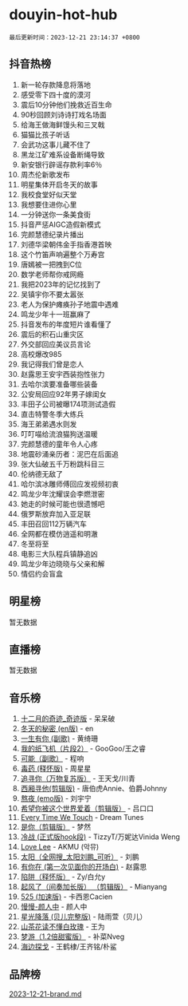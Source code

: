 # douyin-hot-hub

`最后更新时间：2023-12-21 23:14:37 +0800`

## 抖音热榜

1. 新一轮存款降息将落地
1. 感受零下四十度的漠河
1. 震后10分钟他们挽救近百生命
1. 90秒回顾刘诗诗打戏名场面
1. 给海王做海鲜馒头和三叉戟
1. 猫猫比孩子听话
1. 会武功这事儿藏不住了
1. 黑龙江矿难系设备断绳导致
1. 新安银行辟谣存款利率6％
1. 周杰伦新歌发布
1. 明星集体开启冬天的故事
1. 我校食堂好似天堂
1. 我想要住进你心里
1. 一分钟送你一条美食街
1. 抖音严惩AIGC造假新模式
1. 完颜慧德纪录片播出
1. 刘德华梁朝伟金手指香港首映
1. 这个竹笛声响遍整个万寿宫
1. 唐嫣被一把拽到C位
1. 数学老师帮你戒网瘾
1. 我把2023年的记忆找到了
1. 吴镇宇你不要太嚣张
1. 老人为保护瘫痪孙子地震中遇难
1. 鸣龙少年十一班赢麻了
1. 抖音发布的年度短片谁看懂了
1. 震后的积石山重灾区
1. 外交部回应美议员言论
1. 高校爆改985
1. 我记得我们曾是恋人
1. 赵露思王安宇西装抱性张力
1. 去哈尔滨要准备哪些装备
1. 公安局回应92年男子嫁闺女
1. 丰田子公司被曝174项测试造假
1. 直击特警冬季大练兵
1. 海王弟弟遇水则发
1. 叮叮喵给流浪猫狗送温暖
1. 完颜慧德的童年令人心疼
1. 地震砂涌亲历者：泥巴在后面追
1. 张大仙破五千万粉跳科目三
1. 伦纳德无敌了
1. 哈尔滨冰雕师傅回应发视频初衷
1. 鸣龙少年沈耀误会李燃泄密
1. 她走的时候可能也很遗憾吧
1. 俄罗斯放弃加入亚足联
1. 丰田召回112万辆汽车
1. 全网都在模仿逍遥和明澈
1. 冬至将至
1. 电影三大队程兵镇静追凶
1. 鸣龙少年边晓晓与父亲和解
1. 情侣约会盲盒

## 明星榜

暂无数据

## 直播榜

暂无数据

## 音乐榜

1. [十二月的奇迹_奇迹版](https://sf6-cdn-tos.douyinstatic.com/obj/tos-cn-ve-2774/oMslvA9FBzGMGHnyUuoiiUjtIAXfMz6tzwByW8) - 呆呆破
1. [冬天的秘密 (en版)](https://sf3-cdn-tos.douyinstatic.com/obj/tos-cn-ve-2774/okIuMHDdzyf3FjGK4Lphe1vfHcQaPIHAg0Z4CR) - en
1. [一生有你 (副歌)](https://sf3-cdn-tos.douyinstatic.com/obj/tos-cn-ve-2774/o8xzM8HLaQzgMiJ96FKAWCenIuzkFpfClDdmeW) - 黄绮珊
1. [我的纸飞机（片段2）](https://sf3-cdn-tos.douyinstatic.com/obj/tos-cn-ve-2774/oM2ZrKcg2CD5AeRB2gkeXOFB1IxAGJdZPazYHf) - GooGoo/王之睿
1. [可能（副歌）](https://sf6-cdn-tos.douyinstatic.com/obj/tos-cn-ve-2774/cde1731888894259b333569393c2fb51) - 程响
1. [毒药 (释怀版)](https://sf3-cdn-tos.douyinstatic.com/obj/tos-cn-ve-2774/oYILMEAzspdZBIzy4frJNB8ZHPHWAhiwowd4Ad) - 周星星
1. [追寻你（万物复苏版）](https://sf6-cdn-tos.douyinstatic.com/obj/tos-cn-ve-2774/oYeAZJsbjIDit9APmBg8u6uDUQnHmoCf3gbo74) - 王天戈/川青
1. [西厢寻他(剪辑版)](https://sf3-cdn-tos.douyinstatic.com/obj/tos-cn-ve-2774/oUsAVfAQKlRNxEv5qxvIB8o5qmIWUcXbzJKJhw) - 唐伯虎Annie、伯爵Johnny
1. [熬夜 (emo版)](https://sf3-cdn-tos.douyinstatic.com/obj/tos-cn-ve-2774/ocQZvZErLThAfNQOtBZ178gQDfCDFBL9iB5lvY) - 刘宇宁
1. [希望你被这个世界爱着（剪辑版）](https://sf6-cdn-tos.douyinstatic.com/obj/tos-cn-ve-2774/oo4H3BfEygN7l7bQaMBOZHCQ1eI4FqtED5skQ2) - 吕口口
1. [Every Time We Touch](https://sf6-cdn-tos.douyinstatic.com/obj/tos-cn-ve-2774/ogN6lUKQeBBfEVhIOMikG1CcJjugxk1tztZyhP) - Dream Tunes
1. [是你（剪辑版）](https://sf3-cdn-tos.douyinstatic.com/obj/tos-cn-ve-2774/46019dae783c4c969944217fe1cfafc4) - 梦然
1. [冷战 (正式版hook段)](https://sf3-cdn-tos.douyinstatic.com/obj/tos-cn-ve-2774/oMuEoiBasWApEMVDgNiI8VAByNmwo5J0pyf8Yx) - TizzyT/万妮达Vinida Weng
1. [Love Lee](https://sf3-cdn-tos.douyinstatic.com/obj/tos-cn-ve-2774/o05GbkJGbCBTdDnMtB0fwOYgkeZp23vrWQDQBS) - AKMU (악뮤)
1. [太阳（全网搜_太阳刘鹏_可听）](https://sf3-cdn-tos.douyinstatic.com/obj/tos-cn-ve-2774/ogWbyIQnlBFImVbeDocRdCIYtBHlbJXgfZMvgz) - 刘鹏
1. [有你在 (第一次见面你的开场白)](https://sf3-cdn-tos.douyinstatic.com/obj/tos-cn-ve-2774/oAthrQ3ClJBfI57uBoFEgNDYtNCZ0TSYQQfxQ0) - 赵露思
1. [陷阱（释怀版）](https://sf6-cdn-tos.douyinstatic.com/obj/tos-cn-ve-2774/oE8C21LeZrzKLDFfQYgMzx4GAIHageG5IzayY7) - Zy/白允y
1. [起风了（间奏加长版） （剪辑版）](https://sf6-cdn-tos.douyinstatic.com/obj/tos-cn-ve-2774/8a927fdf26bc49e0ada58e80d57cf030) - Mianyang
1. [525 (加速版)](https://sf3-cdn-tos.douyinstatic.com/obj/tos-cn-ve-2774/oIfKCtqfDyP8Vc9FpAPgWMyezT6LnDT1abRwGg) - 卡西恩Cacien
1. [慢慢-颜人中](https://sf6-cdn-tos.douyinstatic.com/obj/tos-cn-ve-2774/ocjHNfBXdBxQNC8ZGAeoLMFTUgtBg8bkExunDC) - 颜人中
1. [星光降落 (贝儿完整版)](https://sf6-cdn-tos.douyinstatic.com/obj/tos-cn-ve-2774/okwB9hAwyAtsFFkFBzAX1hOOfQuIoMNs0W2Mwr) - 陆雨萱（贝儿）
1. [山茶花读不懂白玫瑰](https://sf6-cdn-tos.douyinstatic.com/obj/tos-cn-ve-2774/osfn8B7DktrRHEPJgPCfDbw7QDQEkwC16BxZg9) - 王为
1. [梦游（1.2倍甜蜜版）](https://sf3-cdn-tos.douyinstatic.com/obj/tos-cn-ve-2774/o4gyAUm8hwufoEABmwVIiQtHsFuGzAEEWtNMzo) - 补菜Nveg
1. [海边探戈](https://sf3-cdn-tos.douyinstatic.com/obj/tos-cn-ve-2774/os9gE0VQCGqt6VQkZDyBBYvfSDY0QFe3vVmubn) - 王鹤棣/王齐铭/朴鲨

## 品牌榜

[2023-12-21-brand.md](2023-12-21-brand.md)
